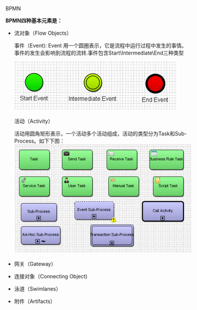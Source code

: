 BPMN

**BPMN四种基本元素是：**

* 流对象（Flow Objects）

  事件（Event\):  Event 用一个圆圈表示，它是流程中运行过程中发生的事情。事件的发生会影响到流程的流转.事件包含Start\Intermediate\End三种类型

  ![](/assets/bpmn_event.png)

  活动（Activity）

  活动用圆角矩形表示，一个活动多个活动组成，活动的类型分为Task和Sub-Process。如下下图：![](/assets/bpmn_activity.png)

* 网关（Gateway）

* 连接对象（Connecting Object\)

* 泳道（Swimlanes）

* 附件（Artifacts）



